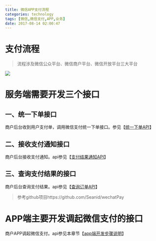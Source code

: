 ```yaml
---
title: 微信APP支付流程
categories: technology
tags: [微信,微信支付,APP,业务]
date: 2017-08-14 02:00:47
---
```


# 支付流程

> 流程涉及微信公众平台、微信商户平台、微信开放平台三大平台

![](https://pay.weixin.qq.com/wiki/doc/api/img/chapter8_3_1.png)

# 服务端需要开发三个接口

## 一、统一下单接口

商户后台收到用户支付单，调用微信支付统一下单接口。参见【[统一下单API](https://pay.weixin.qq.com/wiki/doc/api/app/app.php?chapter=9_1)】

## 二、接收支付通知接口

商户后台接收支付通知。api参见【[支付结果通知API](https://pay.weixin.qq.com/wiki/doc/api/app/app.php?chapter=9_7)】

## 三、查询支付结果的接口

商户后台查询支付结果。api参见【[查询订单API](https://pay.weixin.qq.com/wiki/doc/api/app/app.php?chapter=9_2)】

>  参考github项目https://github.com/Seanid/wechatPay

# APP端主要开发调起微信支付的接口

商户APP调起微信支付。api参见本章节【[app端开发步骤说明](https://pay.weixin.qq.com/wiki/doc/api/app/app.php?chapter=8_5)】